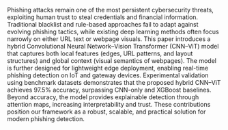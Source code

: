 Phishing attacks remain one of the most persistent cybersecurity threats, exploiting human trust to steal credentials and financial information. Traditional blacklist and rule-based approaches fail to adapt against evolving phishing tactics, while existing deep learning methods often focus narrowly on either URL text or webpage visuals. This paper introduces a hybrid Convolutional Neural Network–Vision Transformer (CNN–ViT) model that captures both local features (edges, URL patterns, and layout structures) and global context (visual semantics of webpages). The model is further designed for lightweight edge deployment, enabling real-time phishing detection on IoT and gateway devices. Experimental validation using benchmark datasets demonstrates that the proposed hybrid CNN–ViT achieves 97.5% accuracy, surpassing CNN-only and XGBoost baselines. Beyond accuracy, the model provides explainable detection through attention maps, increasing interpretability and trust. These contributions position our framework as a robust, scalable, and practical solution for modern phishing detection.
